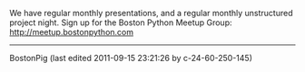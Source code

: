 We have regular monthly presentations, and a regular monthly unstructured project night. Sign up for the Boston Python Meetup Group: <http://meetup.bostonpython.com> 

---

BostonPig (last edited 2011-09-15 23:21:26 by c-24-60-250-145)
